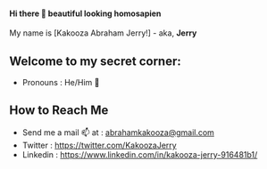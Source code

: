 #### Hi there 👋 beautiful looking homosapien
My name is [Kakooza Abraham Jerry!] - aka, **Jerry**

## Welcome to my secret corner:
* Pronouns : He/Him :man:


## How to Reach Me
* Send me a mail :mailbox: at : abrahamkakooza@gmail.com
* Twitter : https://twitter.com/KakoozaJerry
* Linkedin : https://www.linkedin.com/in/kakooza-jerry-916481b1/

<!--
**KakoozaJerry/KakoozaJerry** is a ✨ _special_ ✨ repository because its `README.md` (this file) appears on your GitHub profile.

Here are some ideas to get you started:

- 🔭 I’m currently working on ...
- 🌱 I’m currently learning ...
- 👯 I’m looking to collaborate on ...
- 🤔 I’m looking for help with ...
- 💬 Ask me about ...
- 📫 How to reach me: ...
- 😄 Pronouns: ...
- ⚡ Fun fact: ...
-->
